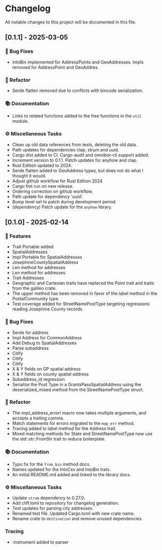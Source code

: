 # Changelog

All notable changes to this project will be documented in this file.

## [0.1.1] - 2025-03-05

### 🐛 Bug Fixes

- IntoBin implemented for AddressPoints and GeoAddresses.  Impls removed for AddressPoint and GeoAddres.

### 🚜 Refactor

- Serde flatten removed due to conflicts with bincode serialization.

### 📚 Documentation

- Links to related functions added to the free functions in the `util` module.

### ⚙️ Miscellaneous Tasks

- Clean up old data references from tests, deleting the old data.
- Path updates for dependencies clap, strum and uuid.
- Cargo dist added to CI. Cargo-audit and omnibor-cli support added.
- Increment version to 0.1.1.  Patch updates for anyhow and clap.
- Rust Edition updated to 2024.
- Serde flatten added to GeoAddress types, but does not do what I thought it would.
- Adjust github workflow for Rust Edition 2024
- Cargo fmt run on new release.
- Ordering correction on github workflow.
- Path update for dependency 'uuid'.
- Bump level set to patch during development period.
- *(dependency)* Patch update for the `anyhow` library.

## [0.1.0] - 2025-02-14

### 🚀 Features

- Trait Portable added
- SpatialAddresses
- Impl Portable for SpatialAddresses
- JosephineCountySpatialAddress
- Len method for addresses
- Len method for addresses
- Trait Addresses
- Geographic and Cartesian traits have replaced the Point trait and traits from the galileo crate.
- The upper method has been removed in favor of the label method in the PostalCommunity type.
- Test coverage added for StreetNamePostType targeting regressions reading Josephine County records.

### 🐛 Bug Fixes

- Serde for address
- Impl Address for CommonAddress
- Add Debug to SpatialAddresses
- Parse subaddress
- Citify
- Citify
- Citify
- X & Y fields on GP spatial address
- X & Y fields on county spatial address
- Subaddress_id regression
- Serialize the Post Type in a GrantsPassSpatialAddress using the deserialized_mixed method from the StreetNamePostType struct.

### 🚜 Refactor

- The impl_address_error! macro now takes multiple arguments, and accepts a trailing comma.
- Match statements for errors migrated to the `map_err` method.
- Tracing added to label method for the Address trait.
- Mixed matching methods for State and StreetNamePostType now use the std::str::FromStr trait to reduce boilerplate.

### 📚 Documentation

- Typo fix for the `from_bin` method docs.
- Names updated for the IntoCsv and IntoBin trats.
- An initial README.md added and linked to the library docs.

### ⚙️ Miscellaneous Tasks

- Update `strum` dependency to 0.27.0.
- Add cliff.toml to repository for changelog generation.
- Test updates for parsing city addresses.
- Renamed test file.  Updated Cargo.toml with new crate name.
- Rename crate to `destination` and remove unused dependencies.

### Tracing

- :instrument added to parser

<!-- generated by git-cliff -->
